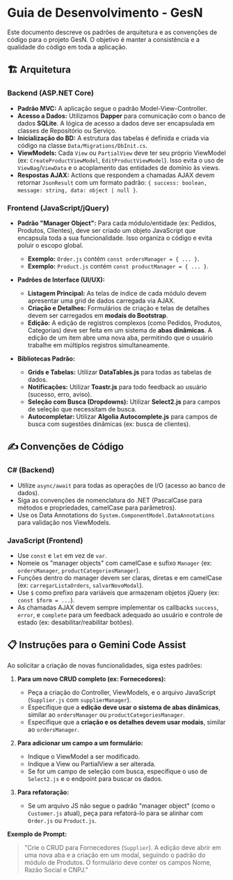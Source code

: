 # Guia de Desenvolvimento - GesN

Este documento descreve os padrões de arquitetura e as convenções de código para o projeto GesN. O objetivo é manter a consistência e a qualidade do código em toda a aplicação.

## 🏗️ Arquitetura

### Backend (ASP.NET Core)

-   **Padrão MVC:** A aplicação segue o padrão Model-View-Controller.
-   **Acesso a Dados:** Utilizamos **Dapper** para comunicação com o banco de dados **SQLite**. A lógica de acesso a dados deve ser encapsulada em classes de Repositório ou Serviço.
-   **Inicialização do BD:** A estrutura das tabelas é definida e criada via código na classe `Data/Migrations/DbInit.cs`.
-   **ViewModels:** Cada `View` ou `PartialView` deve ter seu próprio ViewModel (ex: `CreateProductViewModel`, `EditProductViewModel`). Isso evita o uso de `ViewBag`/`ViewData` e o acoplamento das entidades de domínio às views.
-   **Respostas AJAX:** Actions que respondem a chamadas AJAX devem retornar `JsonResult` com um formato padrão: `{ success: boolean, message: string, data: object | null }`.

### Frontend (JavaScript/jQuery)

-   **Padrão "Manager Object":** Para cada módulo/entidade (ex: Pedidos, Produtos, Clientes), deve ser criado um objeto JavaScript que encapsula toda a sua funcionalidade. Isso organiza o código e evita poluir o escopo global.
    -   **Exemplo:** `Order.js` contém `const ordersManager = { ... }`.
    -   **Exemplo:** `Product.js` contém `const productManager = { ... }`.

-   **Padrões de Interface (UI/UX):**
    -   **Listagem Principal:** As telas de índice de cada módulo devem apresentar uma grid de dados carregada via AJAX.
    -   **Criação e Detalhes:** Formulários de criação e telas de detalhes devem ser carregados em **modais do Bootstrap**.
    -   **Edição:** A edição de registros complexos (como Pedidos, Produtos, Categorias) deve ser feita em um sistema de **abas dinâmicas**. A edição de um item abre uma nova aba, permitindo que o usuário trabalhe em múltiplos registros simultaneamente.

-   **Bibliotecas Padrão:**
    -   **Grids e Tabelas:** Utilizar **DataTables.js** para todas as tabelas de dados.
    -   **Notificações:** Utilizar **Toastr.js** para todo feedback ao usuário (sucesso, erro, aviso).
    -   **Seleção com Busca (Dropdowns):** Utilizar **Select2.js** para campos de seleção que necessitam de busca.
    -   **Autocompletar:** Utilizar **Algolia Autocomplete.js** para campos de busca com sugestões dinâmicas (ex: busca de clientes).

## ✍️ Convenções de Código

### C# (Backend)

-   Utilize `async/await` para todas as operações de I/O (acesso ao banco de dados).
-   Siga as convenções de nomenclatura do .NET (PascalCase para métodos e propriedades, camelCase para parâmetros).
-   Use os Data Annotations do `System.ComponentModel.DataAnnotations` para validação nos ViewModels.

### JavaScript (Frontend)

-   Use `const` e `let` em vez de `var`.
-   Nomeie os "manager objects" com camelCase e sufixo `Manager` (ex: `ordersManager`, `productCategoriesManager`).
-   Funções dentro do manager devem ser claras, diretas e em camelCase (ex: `carregarListaOrders`, `salvarNovoModal`).
-   Use `$` como prefixo para variáveis que armazenam objetos jQuery (ex: `const $form = ...`).
-   As chamadas AJAX devem sempre implementar os callbacks `success`, `error`, e `complete` para um feedback adequado ao usuário e controle de estado (ex: desabilitar/reabilitar botões).

## 📋 Instruções para o Gemini Code Assist

Ao solicitar a criação de novas funcionalidades, siga estes padrões:

1.  **Para um novo CRUD completo (ex: Fornecedores):**
    -   Peça a criação do Controller, ViewModels, e o arquivo JavaScript (`Supplier.js` com `supplierManager`).
    -   Especifique que a **edição deve usar o sistema de abas dinâmicas**, similar ao `ordersManager` ou `productCategoriesManager`.
    -   Especifique que a **criação e os detalhes devem usar modais**, similar ao `ordersManager`.

2.  **Para adicionar um campo a um formulário:**
    -   Indique o ViewModel a ser modificado.
    -   Indique a View ou PartialView a ser alterada.
    -   Se for um campo de seleção com busca, especifique o uso de `Select2.js` e o endpoint para buscar os dados.

3.  **Para refatoração:**
    -   Se um arquivo JS não segue o padrão "manager object" (como o `Customer.js` atual), peça para refatorá-lo para se alinhar com `Order.js` ou `Product.js`.

**Exemplo de Prompt:**
> "Crie o CRUD para Fornecedores (`Supplier`). A edição deve abrir em uma nova aba e a criação em um modal, seguindo o padrão do módulo de Produtos. O formulário deve conter os campos Nome, Razão Social e CNPJ."